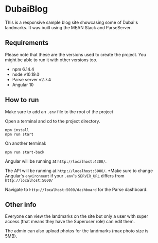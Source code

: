 # DubaiBlog

This is a responsive sample blog site showcasing some of Dubai's landmarks. It was built using the MEAN Stack and ParseServer.

## Requirements
Please note that these are the versions used to create the project. You might be able to run it with other versions too.

* npm 6.14.4
* node v10.19.0
* Parse server v2.7.4
* Angular 10

## How to run

Make sure to add an `.env` file to the root of the project

Open a terminal and cd to the project directory.
```
npm install
npm run start 
```
On another terminal:
```
npm run start-back
```

Angular will be running at `http://localhost:4300/`.

The API will be running at `http://localhost:5000/`.
*Make sure to change Angular's `environment` if your `.env`'s `SERVER_URL` differs from `http://localhost:5000/`

Navigate to `http://localhost:5000/dashboard` for the Parse dashboard.

## Other info

Everyone can view the landmarks on the site but only a user with super access (that means they have the Superuser role) can edit them.

The admin can also upload photos for the landmarks (max photo size is 5MB).
